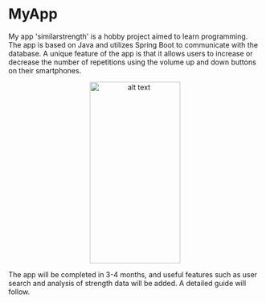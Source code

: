 # MyApp

My app 'similarstrength' is a hobby project aimed to learn programming. The app is based on Java and utilizes Spring Boot to communicate with the database. A unique feature of the app is that it allows users to increase or decrease the number of repetitions using the volume up and down buttons on their smartphones.
<p align="center">
 <img src="https://github.com/SaschaCoffee/benchsquatdl/assets/42777981/711889f4-cddd-442b-9664-21ac517f5704" alt="alt text" width="180" height="360">
 <p>


The app will be completed in 3-4 months, and useful features such as user search and analysis of strength data will be added.
A detailed guide will follow.



